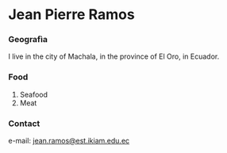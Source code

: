 # Jean Pierre Ramos 

### Geografìa 

I live in the city of Machala, in the province of El Oro, in Ecuador. 

### Food 

1. Seafood 
2. Meat 

### Contact 

e-mail: jean.ramos@est.ikiam.edu.ec

